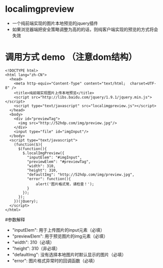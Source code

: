 # localimgpreview

- 一个纯前端实现的图片本地预览的jquery插件
- 如果浏览器端把安全策略调整为高的的话，则纯客户端实现的预览的方式将会失效

# 调用方式 demo （注意dom结构）
	<!DOCTYPE html>
	<html lang="zh-CN">
	  <head>
	    <meta http-equiv="Content-Type" content="text/html;  charset=UTF-8" />
	    <title>纯前端实现图片上传本地预览</title>
	    <script src="http://libs.baidu.com/jquery/1.9.1/jquery.min.js"></script>
	    <script type="text/javascript" src="localimgpreview.js"></script>
	  </head>
	  <body>
	    <div id="previewTag">
	      <img src="http://52hdp.com/img/preview.jpg"/>
	    </div>
	    <input type="file" id="imgInput"/>
	  </body>
	  <script type="text/javascript">
	    (function($){
	      $(function(){
	        $.localImgPreview({
	          "inputElem": "#imgInput",
	          "previewElem": "#previewTag",
	          "width": 310,
	          "height": 310,
	          "defaultImg": "http://52hdp.com/img/preview.jpg",
	          "error": function(){
	              alert('图片格式常，请检查！');
	          }
	        });
	      });
	    })(jQuery);
	  </script>
	</html>

#参数解释

- "inputElem": 用于上传图片的input元素（必填）
- "previewElem": 用于预览图片的img元素（必填）
- "width": 310（必填）
- "height": 310（非必填）
- "defaultImg": 没有选择本地图片时默认显示的图片（必填）
- "error": 图片格式异常时的回调函数（必填）
